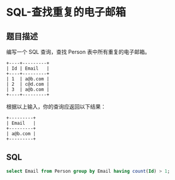 # SQL-查找重复的电子邮箱

## 题目描述

编写一个 SQL 查询，查找 Person 表中所有重复的电子邮箱。

```
+----+---------+
| Id | Email   |
+----+---------+
| 1  | a@b.com |
| 2  | c@d.com |
| 3  | a@b.com |
+----+---------+
```

根据以上输入，你的查询应返回以下结果：

```
+---------+
| Email   |
+---------+
| a@b.com |
+---------+
```

## SQL

```sql
select Email from Person group by Email having count(Id) > 1;
```